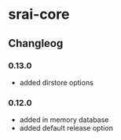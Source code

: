 # srai-core


## Changleog
### 0.13.0
- added dirstore options

### 0.12.0
- added in memory database
- added default release option